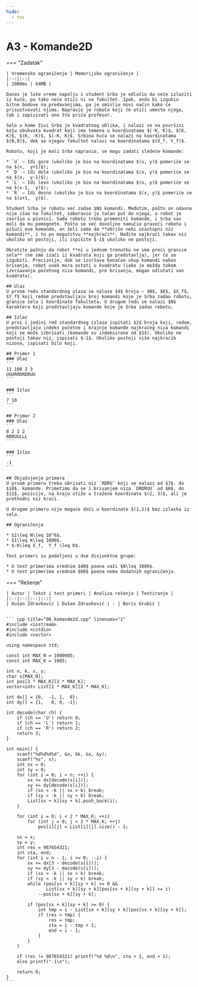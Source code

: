 ```yaml
---
hide:
  - toc
---
```


# A3 - Komande2D

=== "Zadatak"
	
	| Vremensko ograničenje | Memorijsko ograničenje |
	|:-:|:-:|
	| 2000ms | 64MB |
	
	Danas je loše vreme napolju i student Srba je odlučio da neće izlaziti iz kuće, pa tako neće otići ni na fakultet. Ipak, onda bi izgubio bitne bodove na predavanjima, pa je smislio novi način kako će prisustvovati njima. Napravio je robota koji će otići umesto njega, čak i zapisivati ono što priča profesor.
	
	Selo u kome živi Srba je kvadratnog oblika, i nalazi se na površini koju obuhvata kvadrat koji ima temena u koordinatama $(-K, K)$, $(K, K)$, $(K, -K)$, $(-K, K)$. Srbina kuća se nalazi na koordinatama $(0,0)$, dok se njegov fakultet nalazi na koordinatama $(X_f, Y_f)$.
	
	Robotu, koji je mali Srba napravio, se mogu zadati sledeće komande:
	
	* `U` – Idi gore (ukoliko je bio na koordinatama $(x, y)$ pomeriće se na $(x,  y+1)$);
	* `D` – Idi dole (ukoliko je bio na koordinatama $(x, y)$ pomeriće se na $(x,  y-1)$);
	* `L` – Idi levo (ukoliko je bio na koordinatama $(x, y)$ pomeriće se na $(x-1,  y)$);
	* `R` – Idi desno (ukoliko je bio na koordinatama $(x, y)$ pomeriće se na $(x+1,  y)$).
	
	Student Srba je robotu već zadao $N$ komandi. Međutim, pošto on odavno nije išao na fakultet, zaboravio je tačan put do njega, a robot je završio u pivnici. Sada robotu treba promeniti komande, i Srba vas moli da mu pomognete. Pošto se već dovoljno namučio praveći robota i pišući ove komande, on želi samo da **obriše neki uzastopni niz komandi**, i to po mogućstvu **najkraći**. Nađite najkraći takav niz ukoliko on postoji, ili ispišite $-1$ ukoliko ne postoji.
	
	Obratite pažnju da robot **ni u jednom trenutku ne sme preći granice sela** (ne sme izaći iz kvadrata koji ga predstavlja), jer će se izgubiti. Preciznije, dok se izvršava konačan skup komandi nakon brisanja, robot uvek mora ostati u kvadratu (iako je možda tokom izvršavanja početnog niza komandi, pre brisanja, mogao odlutati van kvadrata).
	
	## Ulaz
	U prvom redu standardnog ulaza se nalaze $4$ broja – $N$, $K$, $X_f$, $Y_f$ koji redom predstavljaju broj komandi koje je Srba zadao robotu, granice sela i koordinate fakulteta. U drugom redu se nalazi $N$ karaktera koji predstavljaju komande koje je Srba zadao robotu.
	
	## Izlaz
	U prvi i jedini red standardnog izlaza ispisati $2$ broja koji, redom, predstavljaju indeks početne i krajnje komande najkraćeg niza komandi koji se može izbrisati (komande su indeksirane od $1$). Ukoliko ne postoji takav niz, ispisati $-1$. Ukoliko postoji više najkraćih nizova, ispisati bilo koji.
	
	## Primer 1
	### Ulaz
	```
	11 100 2 3
	UUURRDRDRUU
	```
	
	### Izlaz
	```
	7 10
	```
	
	## Primer 2
	### Ulaz
	```
	8 2 1 2
	RRRUULLL
	```
	
	### Izlaz
	```
	-1
	```
	
	## Objašnjenje primera
	U prvom primeru treba obrisati niz `RDRU` koji se nalazi od $7$. do $10$. komande. Primetimo da se i brisanjem niza `DRDRUU` od $6$. do $11$. pozicije, na kraju stiže u tražene koordinate $(2, 3)$, ali je prethodni niz kraći.
	
	U drugom primeru nije moguće doći u koordinate $(1,2)$ bez izlaska iz sela.
	
	## Ograničenja
	
	* $1\leq N\leq 10^6$.
	* $1\leq K\leq 1000$.
	* $-K\leq X_f,  Y_f \leq K$.
	
	Test primeri su podeljeni u dve disjunktne grupe:
	
	* U test primerima vrednim $40$ poena važi $N\leq 1000$.
	* U test primerima vrednim $60$ poena nema dodatnih ograničenja.
	

=== "Rešenje"
	
	| Autor | Tekst i test primeri | Analiza rеšenja | Testiranje |
	|:-:|:-:|:-:|:-:|
	| Dušan Zdravković | Dušan Zdravković | - | Boris Grubić |
	
	
	``` cpp title="06_komande2d.cpp" linenums="1"
	#include <iostream>
	#include <cstdio>
	#include <vector>
	
	using namespace std;
	
	const int MAX_N = 1000005;
	const int MAX_K = 1005;
	
	int n, k, x, y;
	char s[MAX_N];
	int pos[2 * MAX_K][2 * MAX_K];
	vector<int> List[2 * MAX_K][2 * MAX_K];
	
	int dx[] = {0,  -1, 1,  0};
	int dy[] = {1,   0, 0, -1};
	
	int decode(char ch) {
		if (ch == 'U') return 0;
		if (ch == 'L') return 1;
		if (ch == 'R') return 2;
		return 3;
	}
	
	int main() {
		scanf("%d%d%d%d", &n, &k, &x, &y);
		scanf("%s", s);
		int sx = 0;
		int sy = 0;
		for (int i = 0; i < n; ++i) {
			sx += dx[decode(s[i])];
			sy += dy[decode(s[i])];
			if (sx < -k || sx > k) break;
			if (sy < -k || sy > k) break;
			List[sx + k][sy + k].push_back(i);
		}
	
		for (int i = 0; i < 2 * MAX_K; ++i)
			for (int j = 0; j < 2 * MAX_K; ++j)
				pos[i][j] = List[i][j].size() - 1;
	
		sx = x;
		sy = y;
		int res = 987654321;
		int sta, end;
		for (int i = n - 1; i >= 0; --i) {
			sx += dx[3 - decode(s[i])];
			sy += dy[3 - decode(s[i])];
			if (sx < -k || sx > k) break;
			if (sy < -k || sy > k) break;
			while (pos[sx + k][sy + k] >= 0 && 
				   List[sx + k][sy + k][pos[sx + k][sy + k]] >= i)
				--pos[sx + k][sy + k];
	
			if (pos[sx + k][sy + k] >= 0) {
				int tmp = i - List[sx + k][sy + k][pos[sx + k][sy + k]];
				if (res > tmp) {
					res = tmp;
					sta = i - tmp + 1;
					end = i - 1;
				}
			}
		}
	
		if (res != 987654321) printf("%d %d\n", sta + 1, end + 1);
		else printf("-1\n");
	
		return 0;
	}
	```
